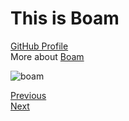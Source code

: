 # This is Boam
 
[GitHub Profile](https://github.com/Boam1994)  
More about [Boam](https://github.com/HackYourFutureBelgium/class-9-10/blob/master/student-bios/Boam1994.md)

![boam](https://github.com/Boam1994.png?size=150)

[Previous](Yana.md)  
[Next](Feruz.md)

